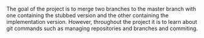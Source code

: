 The goal of the project is to merge two branches to the master branch with one containing the stubbed version and the other containing the implementation version. However, throughout the project it is to learn about git commands such as managing repositories and branches and commiting. 